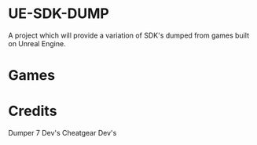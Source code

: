 # UE-SDK-DUMP
A project which will provide a variation of SDK's dumped from games built on Unreal Engine. 

# Games

# Credits
Dumper 7 Dev's
Cheatgear Dev's
